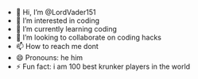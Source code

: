 - 👋 Hi, I’m @LordVader151
- 👀 I’m interested in coding
- 🌱 I’m currently learning coding
- 💞️ I’m looking to collaborate on coding hacks
- 📫 How to reach me dont
- 😄 Pronouns: he him
- ⚡ Fun fact: i am 100 best krunker players in the world

<!---
LordVader151/LordVader151 is a ✨ special ✨ repository because its `README.md` (this file) appears on your GitHub profile.
You can click the Preview link to take a look at your changes.
--->
